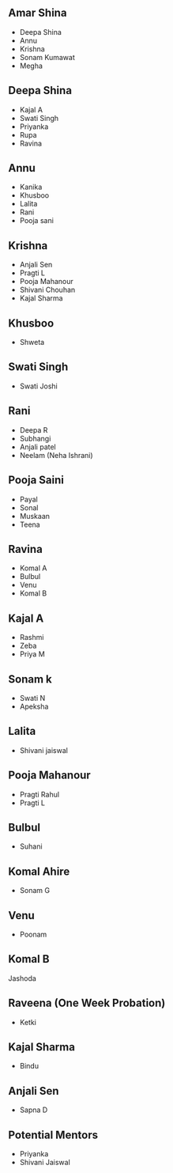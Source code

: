 ## Amar Shina
- Deepa Shina 
- Annu 
- Krishna
- Sonam Kumawat
- Megha

## Deepa Shina
- Kajal A
- Swati Singh
- Priyanka 
- Rupa
- Ravina

## Annu
- Kanika
- Khusboo
- Lalita
- Rani
- Pooja sani

## Krishna
- Anjali Sen
- Pragti L
- Pooja Mahanour
- Shivani Chouhan
- Kajal Sharma

## Khusboo
- Shweta

## Swati Singh
- Swati Joshi

## Rani
- Deepa R
- Subhangi
- Anjali patel
- Neelam (Neha Ishrani)

## Pooja Saini
- Payal
- Sonal
- Muskaan
- Teena

## Ravina
- Komal A
- Bulbul
- Venu
- Komal B

## Kajal A
- Rashmi
- Zeba
- Priya M

## Sonam k
- Swati N
- Apeksha

## Lalita
- Shivani jaiswal

## Pooja Mahanour
- Pragti Rahul
- Pragti L

## Bulbul
- Suhani

## Komal Ahire
- Sonam G

## Venu
- Poonam

## Komal B
Jashoda

## Raveena (One Week Probation)
- Ketki

## Kajal Sharma
- Bindu

## Anjali Sen
- Sapna D

## Potential Mentors
- Priyanka
- Shivani Jaiswal
